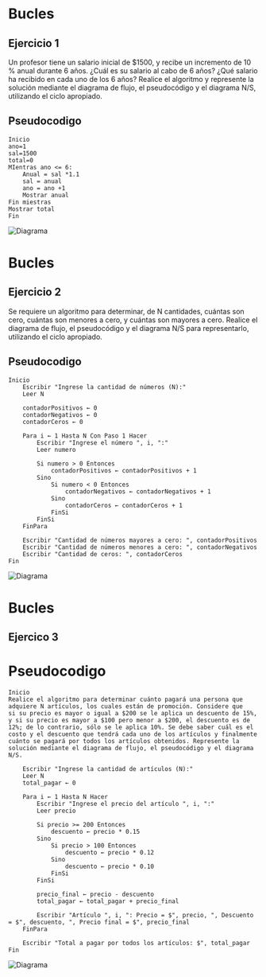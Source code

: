 # Bucles

## Ejercicio 1
Un profesor tiene un salario inicial de $1500, y recibe un incremento de 10 % anual durante 6 años. ¿Cuál es su salario al cabo de 6
años? ¿Qué salario ha recibido en cada uno de los 6 años? Realice el
algoritmo y represente la solución mediante el diagrama de flujo, el
pseudocódigo y el diagrama N/S, utilizando el ciclo apropiado.

## Pseudocodigo

```
Inicio
ano=1
sal=1500
total=0
MIentras ano <= 6:
    Anual = sal *1.1
    sal = anual
    ano = ano +1
    Mostrar anual 
Fin miestras
Mostrar total
Fin
```
![Diagrama](/imagenes/DiagramadeBucle.png)


# Bucles
## Ejercicio 2

Se requiere un algoritmo para determinar, de N cantidades, cuántas
son cero, cuántas son menores a cero, y cuántas son mayores a cero.
Realice el diagrama de flujo, el pseudocódigo y el diagrama N/S para
representarlo, utilizando el ciclo apropiado.

## Pseudocodigo
```
Inicio
    Escribir "Ingrese la cantidad de números (N):"
    Leer N

    contadorPositivos ← 0
    contadorNegativos ← 0
    contadorCeros ← 0

    Para i ← 1 Hasta N Con Paso 1 Hacer
        Escribir "Ingrese el número ", i, ":"
        Leer numero

        Si numero > 0 Entonces
            contadorPositivos ← contadorPositivos + 1
        Sino
            Si numero < 0 Entonces
                contadorNegativos ← contadorNegativos + 1
            Sino
                contadorCeros ← contadorCeros + 1
            FinSi
        FinSi
    FinPara

    Escribir "Cantidad de números mayores a cero: ", contadorPositivos
    Escribir "Cantidad de números menores a cero: ", contadorNegativos
    Escribir "Cantidad de ceros: ", contadorCeros
Fin
```

![Diagrama](/imagenes/DiagramadeBucle2.drawio.png)

# Bucles
## Ejercico 3


# Pseudocodigo
```
Inicio
Realice el algoritmo para determinar cuánto pagará una persona que
adquiere N artículos, los cuales están de promoción. Considere que
si su precio es mayor o igual a $200 se le aplica un descuento de 15%,
y si su precio es mayor a $100 pero menor a $200, el descuento es de
12%; de lo contrario, sólo se le aplica 10%. Se debe saber cuál es el
costo y el descuento que tendrá cada uno de los artículos y finalmente cuánto se pagará por todos los artículos obtenidos. Represente la
solución mediante el diagrama de flujo, el pseudocódigo y el diagrama N/S.

    Escribir "Ingrese la cantidad de artículos (N):"
    Leer N
    total_pagar ← 0

    Para i ← 1 Hasta N Hacer
        Escribir "Ingrese el precio del artículo ", i, ":"
        Leer precio

        Si precio >= 200 Entonces
            descuento ← precio * 0.15
        Sino
            Si precio > 100 Entonces
                descuento ← precio * 0.12
            Sino
                descuento ← precio * 0.10
            FinSi
        FinSi

        precio_final ← precio - descuento
        total_pagar ← total_pagar + precio_final

        Escribir "Artículo ", i, ": Precio = $", precio, ", Descuento = $", descuento, ", Precio final = $", precio_final
    FinPara

    Escribir "Total a pagar por todos los artículos: $", total_pagar
Fin
```
![Diagrama](/imagenes/DiagramadeBucle3.drawio.png)





